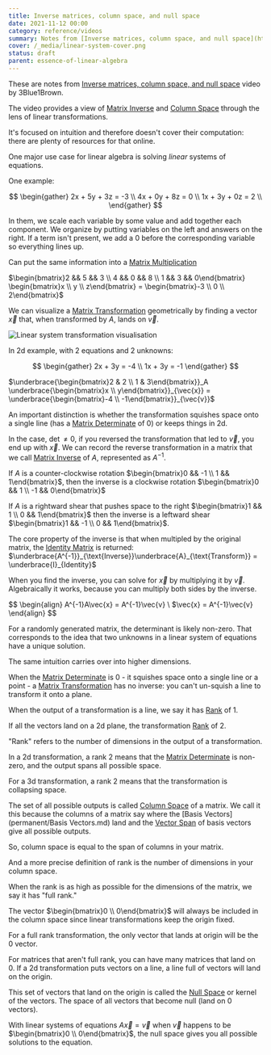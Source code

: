 ```yaml
---
title: Inverse matrices, column space, and null space
date: 2021-11-12 00:00
category: reference/videos
summary: Notes from [Inverse matrices, column space, and null space](https://www.youtube.com/watch?v=uQhTuRlWMxw) by 3Blue1Brown from the [Essence of linear algebra](https://www.youtube.com/playlist?list=PLZHQObOWTQDPD3MizzM2xVFitgF8hE_ab) series
cover: /_media/linear-system-cover.png
status: draft
parent: essence-of-linear-algebra
---
```


These are notes from [Inverse matrices, column space, and null space](https://www.youtube.com/watch?v=uQhTuRlWMxw) video by 3Blue1Brown.

The video provides a view of [Matrix Inverse](../../../permanent/matrix-inverse.md) and [Column Space](../../../permanent/column-space.md) through the lens of linear transformations.

It's focused on intuition and therefore doesn't cover their computation: there are plenty of resources for that online.

One major use case for linear algebra is solving *linear* systems of equations.

One example:

$$
\begin{gather}
2x + 5y + 3z = -3 \\
4x + 0y + 8z = 0 \\
1x + 3y + 0z = 2 \\
\end{gather}
$$

In them, we scale each variable by some value and add together each component. We organize by putting variables on the left and answers on the right. If a term isn't present, we add a 0 before the corresponding variable so everything lines up.

Can put the same information into a [Matrix Multiplication](../../../permanent/matrix-multiplication.md)

$\begin{bmatrix}2 && 5 && 3 \\ 4 && 0 && 8 \\ 1 && 3 && 0\end{bmatrix} \begin{bmatrix}x \\ y \\ z\end{bmatrix} = \begin{bmatrix}-3 \\ 0 \\ 2\end{bmatrix}$

We can visualize a [Matrix Transformation](../../../permanent/matrix-transformation.md) geometrically by finding a vector $\vec{x}$ that, when transformed by $A$, lands on $\vec{v}$.

![Linear system transformation visualisation](/_media/linear-system-trans-visual.png)

In 2d example, with 2 equations and 2 unknowns:

$$
\begin{gather}
2x + 3y = -4 \\
1x + 3y = -1
\end{gather}
$$

$\underbrace{\begin{bmatrix}2 & 2 \\ 1 & 3\end{bmatrix}}_A  \underbrace{\begin{bmatrix}x \\ y\end{bmatrix}}_{\vec{x}} = \underbrace{\begin{bmatrix}-4 \\ -1\end{bmatrix}}_{\vec{v}}$

An important distinction is whether the transformation squishes space onto a single line (has a [Matrix Determinate](../../../permanent/matrix-determinate.md) of 0) or keeps things in 2d.

In the case, $\det \ne 0$, if you reversed the transformation that led to $\vec{v}$, you end up with $\vec{x}$. We can record the reverse transformation in a matrix that we call [Matrix Inverse](../../../permanent/matrix-inverse.md) of $A$, represented as $A^{-1}$.

If $A$ is a counter-clockwise rotation $\begin{bmatrix}0 && -1 \\ 1 && 1\end{bmatrix}$, then the inverse is a clockwise rotation $\begin{bmatrix}0 && 1 \\ -1 && 0\end{bmatrix}$

If $A$ is a rightward shear that pushes space to the right $\begin{bmatrix}1 && 1 \\ 0 && 1\end{bmatrix}$ then the inverse is a leftward shear $\begin{bmatrix}1 && -1 \\ 0 && 1\end{bmatrix}$.

The core property of the inverse is that when multipled by the original matrix, the [Identity Matrix](../../../permanent/identity-matrix.md) is returned: $\underbrace{A^{-1}}_{\text{Inverse}}\underbrace{A}_{\text{Transform}} = \underbrace{I}_{Identity}$

When you find the inverse, you can solve for $\vec{x}$ by multiplying it by $\vec{v}$. Algebraically it works, because you can multiply both sides by the inverse.

$$
\begin{align}
A^{-1}A\vec{x} = A^{-1}\vec{v} \\
$\vec{x} = A^{-1}\vec{v}
\end{align}
$$

For a randomly generated matrix, the determinant is likely non-zero. That corresponds to the idea that two unknowns in a linear system of equations have a unique solution.

The same intuition carries over into higher dimensions.

When the [Matrix Determinate](../../../permanent/matrix-determinate.md) is 0 - it squishes space onto a single line or a point - a [Matrix Transformation](../../../permanent/matrix-transformation.md) has no inverse: you can't un-squish a line to transform it onto a plane.

When the output of a transformation is a line, we say it has [Rank](../../../permanent/matrix-rank.md) of 1.

If all the vectors land on a 2d plane, the transformation [Rank](../../../permanent/matrix-rank.md) of 2.

"Rank" refers to the number of dimensions in the output of a transformation.

In a 2d transformation, a rank 2 means that the [Matrix Determinate](../../../permanent/matrix-determinate.md) is non-zero, and the output spans all possible space.

For a 3d transformation, a rank 2 means that the transformation is collapsing space.

The set of all possible outputs is called [Column Space](../../../permanent/column-space.md) of a matrix. We call it this because the columns of a matrix say where the [Basis Vectors](permanent/Basis Vectors.md) land and the [Vector Span](../../../permanent/vector-span.md) of basis vectors give all possible outputs.

So, column space is equal to the span of columns in your matrix.

And a more precise definition of rank is the number of dimensions in your column space.

When the rank is as high as possible for the dimensions of the matrix, we say it has "full rank."

The vector $\begin{bmatrix}0 \\ 0\end{bmatrix}$ will always be included in the column space since linear transformations keep the origin fixed.

For a full rank transformation, the only vector that lands at origin will be the 0 vector.

For matrices that aren't full rank, you can have many matrices that land on 0. If a 2d transformation puts vectors on a line, a line full of vectors will land on the origin.

This set of vectors that land on the origin is called the [Null Space](../../../permanent/null-space.md) or kernel of the vectors. The space of all vectors that become null (land on 0 vectors).

With linear systems of equations $A\vec{x} = \vec{v}$ when $\vec{v}$ happens to be $\begin{bmatrix}0 \\ 0\end{bmatrix}$, the null space gives you all possible solutions to the equation.
